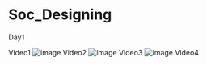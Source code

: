 # Soc_Designing

Day1

Video1
![image](https://github.com/7Adhi7/Soc_Designing/assets/109822209/5fe0b9c3-f3c2-4dad-90ed-4b0dfe2c36ac)
Video2
![image](https://github.com/7Adhi7/Soc_Designing/assets/109822209/1478fdce-03a7-4ffd-a89c-d866ca8eb7ad)
Video3
![image](https://github.com/7Adhi7/Soc_Designing/assets/109822209/3e266113-ebff-456b-ac9a-9e0e9e3e31a3)
Video4
